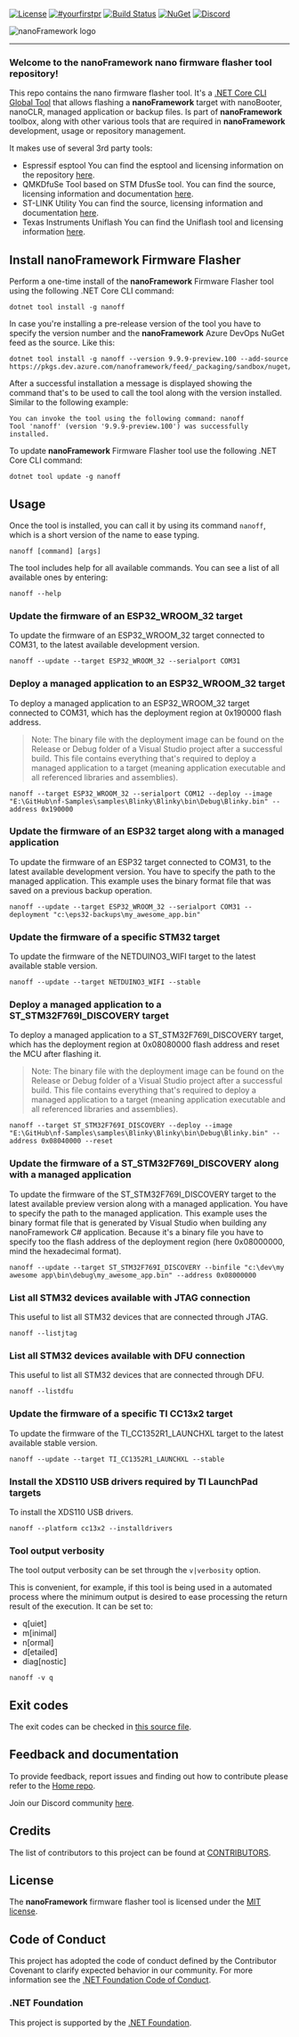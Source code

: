 [![License](https://img.shields.io/badge/License-MIT-blue.svg)](LICENSE) [![#yourfirstpr](https://img.shields.io/badge/first--timers--only-friendly-blue.svg)](https://github.com/nanoframework/Home/blob/master/CONTRIBUTING.md) [![Build Status](https://dev.azure.com/nanoframework/nanoFirmwareFlasher/_apis/build/status/nanoframework.nanoFirmwareFlasher?branchName=develop)](https://dev.azure.com/nanoframework/nanoFirmwareFlasher/_build/latest?definitionId=45&branchName=develop) [![NuGet](https://img.shields.io/nuget/v/nanoFirmwareFlasher.svg?label=NuGet&style=flat&logo=nuget)](https://www.nuget.org/packages/nanoFirmwareFlasher/) [![Discord](https://img.shields.io/discord/478725473862549535.svg?logo=discord&logoColor=white&label=Discord&color=7289DA)](https://discord.gg/gCyBu8T)

![nanoFramework logo](https://github.com/nanoframework/Home/blob/master/resources/logo/nanoFramework-repo-logo.png)

-----

### Welcome to the **nanoFramework** nano firmware flasher tool repository!

This repo contains the nano firmware flasher tool.
It's a [.NET Core CLI Global Tool](https://docs.microsoft.com/en-us/dotnet/core/tools/global-tools) that allows flashing a **nanoFramework** target with nanoBooter, nanoCLR, managed application or backup files.
Is part of **nanoFramework** toolbox, along with other various tools that are required in **nanoFramework** development, usage or repository management.

It makes use of several 3rd party tools:

- Espressif esptool
   You can find the esptool and licensing information on the repository [here](http://github.com/espressif/esptool).
- QMKDfuSe
   Tool based on STM DfusSe tool. You can find the source, licensing information and documentation [here](https://github.com/qmk/qmk_dfuse).
- ST-LINK Utility
   You can find the source, licensing information and documentation [here](https://www.st.com/content/st_com/en/products/development-tools/software-development-tools/stm32-software-development-tools/stm32-programmers/stsw-link004.html).
- Texas Instruments Uniflash
   You can find the Uniflash tool and licensing information [here](http://www.ti.com/tool/download/UNIFLASH).

## Install **nanoFramework** Firmware Flasher

Perform a one-time install of the **nanoFramework** Firmware Flasher tool using the following .NET Core CLI command:

```console
dotnet tool install -g nanoff
```

In case you're installing a pre-release version of the tool you have to specify the version number and the **nanoFramework** Azure DevOps NuGet feed as the source. Like this:

```console
dotnet tool install -g nanoff --version 9.9.9-preview.100 --add-source https://pkgs.dev.azure.com/nanoframework/feed/_packaging/sandbox/nuget/v3/index.json
```

After a successful installation a message is displayed showing the command that's to be used to call the tool along with the version installed. Similar to the following example:

```console
You can invoke the tool using the following command: nanoff
Tool 'nanoff' (version '9.9.9-preview.100') was successfully installed.
```

To update **nanoFramework** Firmware Flasher tool use the following .NET Core CLI command:

```console
dotnet tool update -g nanoff
```

## Usage

Once the tool is installed, you can call it by using its command `nanoff`, which is a short version of the name to ease typing.

```console
nanoff [command] [args]
```

The tool includes help for all available commands. You can see a list of all available ones by entering:

```console
nanoff --help
```

### Update the firmware of an ESP32_WROOM_32 target

To update the firmware of an ESP32_WROOM_32 target connected to COM31, to the latest available development version.

```console
nanoff --update --target ESP32_WROOM_32 --serialport COM31
```

### Deploy a managed application to an ESP32_WROOM_32 target

To deploy a managed application to an ESP32_WROOM_32 target connected to COM31, which has the deployment region at 0x190000 flash address.

>Note: The binary file with the deployment image can be found on the Release or Debug folder of a Visual Studio project after a successful build. This file contains everything that's required to deploy a managed application to a target (meaning application executable and all referenced libraries and assemblies).

```console
nanoff --target ESP32_WROOM_32 --serialport COM12 --deploy --image "E:\GitHub\nf-Samples\samples\Blinky\Blinky\bin\Debug\Blinky.bin" --address 0x190000
```

### Update the firmware of an ESP32 target along with a managed application

To update the firmware of an ESP32 target connected to COM31, to the latest available development version.
You have to specify the path to the managed application.
This example uses the binary format file that was saved on a previous backup operation.

```console
nanoff --update --target ESP32_WROOM_32 --serialport COM31 --deployment "c:\eps32-backups\my_awesome_app.bin"
```

### Update the firmware of a specific STM32 target

To update the firmware of the NETDUINO3_WIFI target to the latest available stable version.

```console
nanoff --update --target NETDUINO3_WIFI --stable
```

### Deploy a managed application to a ST_STM32F769I_DISCOVERY target

To deploy a managed application to a ST_STM32F769I_DISCOVERY target, which has the deployment region at 0x08080000 flash address and reset the MCU after flashing it.

>Note: The binary file with the deployment image can be found on the Release or Debug folder of a Visual Studio project after a successful build. This file contains everything that's required to deploy a managed application to a target (meaning application executable and all referenced libraries and assemblies).

```console
nanoff --target ST_STM32F769I_DISCOVERY --deploy --image "E:\GitHub\nf-Samples\samples\Blinky\Blinky\bin\Debug\Blinky.bin" --address 0x08040000 --reset
```

### Update the firmware of a ST_STM32F769I_DISCOVERY along with a managed application

To update the firmware of the ST_STM32F769I_DISCOVERY target to the latest available preview version along with a managed application.
You have to specify the path to the managed application.
This example uses the binary format file that is generated by Visual Studio when building any nanoFramework C# application. Because it's a binary file you have to specify too the flash address of the deployment region (here 0x08000000, mind the hexadecimal format).

```console
nanoff --update --target ST_STM32F769I_DISCOVERY --binfile "c:\dev\my awesome app\bin\debug\my_awesome_app.bin" --address 0x08000000
```

### List all STM32 devices available with JTAG connection

This useful to list all STM32 devices that are connected through JTAG.

```console
nanoff --listjtag
```

### List all STM32 devices available with DFU connection

This useful to list all STM32 devices that are connected through DFU.

```console
nanoff --listdfu
```

### Update the firmware of a specific TI CC13x2 target

To update the firmware of the TI_CC1352R1_LAUNCHXL target to the latest available stable version.

```console
nanoff --update --target TI_CC1352R1_LAUNCHXL --stable
```

### Install the XDS110 USB drivers required by TI LaunchPad targets

To install the XDS110 USB drivers.

```console
nanoff --platform cc13x2 --installdrivers
```

### Tool output verbosity

The tool output verbosity can be set through the  `v|verbosity` option.

This is convenient, for example, if this tool is being used in a automated process where the minimum output is desired to ease processing the return result of the execution. It can be set to:

- q[uiet]
- m[inimal]
- n[ormal]
- d[etailed]
- diag[nostic]

```console
nanoff -v q
```

## Exit codes

The exit codes can be checked in [this source file](https://github.com/nanoframework/nanoFirmwareFlasher/blob/develop/source/nanoFirmwareFlasher/ExitCodes.cs).

## Feedback and documentation

To provide feedback, report issues and finding out how to contribute please refer to the [Home repo](https://github.com/nanoframework/Home).

Join our Discord community [here](https://discord.gg/gCyBu8T).

## Credits

The list of contributors to this project can be found at [CONTRIBUTORS](https://github.com/nanoframework/Home/blob/master/CONTRIBUTORS.md).

## License

The **nanoFramework** firmware flasher tool is licensed under the [MIT license](LICENSE.md).

## Code of Conduct

This project has adopted the code of conduct defined by the Contributor Covenant to clarify expected behavior in our community.
For more information see the [.NET Foundation Code of Conduct](https://dotnetfoundation.org/code-of-conduct).

### .NET Foundation

This project is supported by the [.NET Foundation](https://dotnetfoundation.org).
